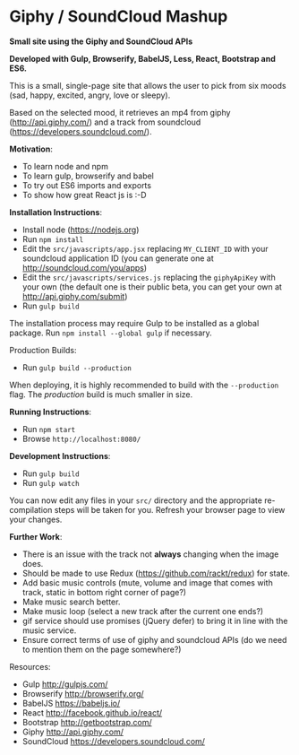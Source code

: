 # Giphy / SoundCloud Mashup

**Small site using the Giphy and SoundCloud APIs**

**Developed with Gulp, Browserify, BabelJS, Less, React, Bootstrap and ES6.**

This is a small, single-page site that allows the user to pick from six moods (sad, happy, excited, angry, love or sleepy).

Based on the selected mood, it retrieves an mp4 from giphy (http://api.giphy.com/) and a track from soundcloud (https://developers.soundcloud.com/).

**Motivation**:
- To learn node and npm
- To learn gulp, browserify and babel
- To try out ES6 imports and exports
- To show how great React js is :-D

**Installation Instructions**:
- Install node (https://nodejs.org)
- Run ``npm install``
- Edit the ``src/javascripts/app.jsx`` replacing ``MY_CLIENT_ID`` with your soundcloud application ID (you can generate one at http://soundcloud.com/you/apps)
- Edit the ``src/javascripts/services.js`` replacing the ``giphyApiKey`` with your own (the default one is their public beta, you can get your own at http://api.giphy.com/submit)
- Run ``gulp build``

The installation process may require Gulp to be installed as a global package. Run ``npm install --global gulp`` if necessary.

Production Builds:
- Run ``gulp build --production``

When deploying, it is highly recommended to build with the ``--production`` flag. The *production* build is much smaller in size.

**Running Instructions**:
- Run ``npm start``
- Browse ``http://localhost:8080/``

**Development Instructions**:
- Run ``gulp build``
- Run ``gulp watch``

You can now edit any files in your ``src/`` directory and the appropriate re-compilation steps will be taken for you. Refresh your browser page to view your changes.

**Further Work**:
- There is an issue with the track not __always__ changing when the image does.
- Should be made to use Redux (https://github.com/rackt/redux) for state.
- Add basic music controls (mute, volume and image that comes with track, static in bottom right corner of page?)
- Make music search better.
- Make music loop (select a new track after the current one ends?)
- gif service should use promises (jQuery defer) to bring it in line with the music service.
- Ensure correct terms of use of giphy and soundcloud APIs (do we need to mention them on the page somewhere?)


Resources:
- Gulp http://gulpjs.com/
- Browserify http://browserify.org/
- BabelJS https://babeljs.io/
- React http://facebook.github.io/react/
- Bootstrap http://getbootstrap.com/
- Giphy http://api.giphy.com/
- SoundCloud https://developers.soundcloud.com/